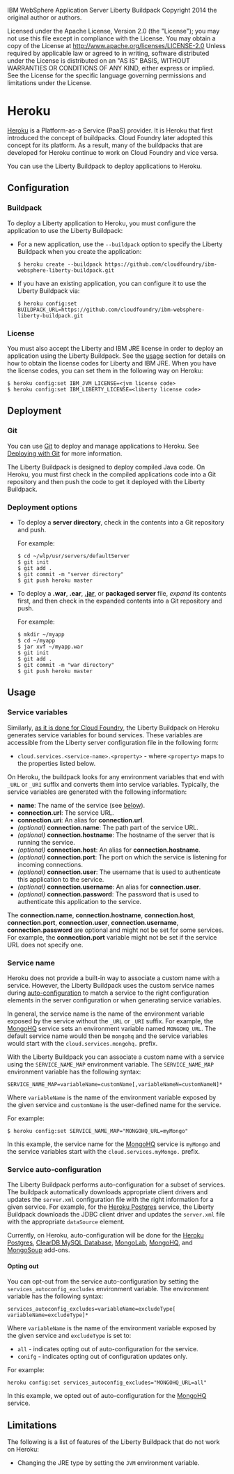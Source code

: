 
IBM WebSphere Application Server Liberty Buildpack
Copyright 2014 the original author or authors.

Licensed under the Apache License, Version 2.0 (the "License");
you may not use this file except in compliance with the License.
You may obtain a copy of the License at
     http://www.apache.org/licenses/LICENSE-2.0
Unless required by applicable law or agreed to in writing, software
distributed under the License is distributed on an "AS IS" BASIS,
WITHOUT WARRANTIES OR CONDITIONS OF ANY KIND, either express or implied.
See the License for the specific language governing permissions and
limitations under the License.

Heroku
========================================

[Heroku][] is a Platform-as-a Service (PaaS) provider. It is Heroku that first introduced the concept of buildpacks. Cloud Foundry later adopted this concept for its platform. As a result, many of the buildpacks that are developed for Heroku continue to work on Cloud Foundry and vice versa.

You can use the Liberty Buildpack to deploy applications to Heroku.

## Configuration

### Buildpack

To deploy a Liberty application to Heroku, you must configure the application to use the Liberty Buildpack:

* For a new application, use the `--buildpack` option to specify the Liberty Buildpack when you create the application:
  ```
  $ heroku create --buildpack https://github.com/cloudfoundry/ibm-websphere-liberty-buildpack.git
  ```

* If you have an existing application, you can configure it to use the Liberty Buildpack via:
  ```
  $ heroku config:set BUILDPACK_URL=https://github.com/cloudfoundry/ibm-websphere-liberty-buildpack.git
  ```

### License

You must also accept the Liberty and IBM JRE license in order to deploy an application using the Liberty Buildpack. See the [usage](https://github.com/cloudfoundry/ibm-websphere-liberty-buildpack#usage) section for details on how to obtain the license codes for Liberty and IBM JRE. When you have the license codes, you can set them in the following way on Heroku:
```
$ heroku config:set IBM_JVM_LICENSE=<jvm license code>
$ heroku config:set IBM_LIBERTY_LICENSE=<liberty license code>
```

## Deployment

### Git

You can use [Git](http://git-scm.com/) to deploy and manage applications to Heroku. See [Deploying with Git](https://devcenter.heroku.com/articles/git) for more information.

The Liberty Buildpack is designed to deploy compiled Java code. On Heroku, you must first check in the compiled applications code into a Git repository and then push the code to get it deployed with the Liberty Buildpack.

### Deployment options

* To deploy a **server directory**, check in the contents into a Git repository and push.

    For example:
    ```
    $ cd ~/wlp/usr/servers/defaultServer
    $ git init
    $ git add .
    $ git commit -m "server directory"
    $ git push heroku master
    ```

* To deploy a **.war**, **.ear**, [**.jar**](java-main.md), or **packaged server** file, *expand* its contents first, and then check in the expanded contents into a Git repository and push.

    For example:
    ```
    $ mkdir ~/myapp
    $ cd ~/myapp
    $ jar xvf ~/myapp.war
    $ git init
    $ git add .
    $ git commit -m "war directory"
    $ git push heroku master
    ```

## Usage

### Service variables

Similarly, [as it is done for Cloud Foundry](https://github.com/cloudfoundry/ibm-websphere-liberty-buildpack/blob/master/docs/server-xml-options.md#accessing-the-information-of-bound-services), the Liberty Buildpack on Heroku generates service variables for bound services. These variables are accessible from the Liberty server configuration file in the following form:

* `cloud.services.<service-name>.<property>` - where `<property>` maps to the properties listed below.

On Heroku, the buildpack looks for any environment variables that end with `_URL` or `_URI` suffix and converts them into service variables. Typically, the service variables are generated with the following information:

* **name**: The name of the service (see [below](#service-name)).
* **connection.url**: The service URL.
* **connection.uri**: An alias for **connection.url**.
* *(optional)* **connection.name**: The path part of the service URL.
* *(optional)* **connection.hostname**: The hostname of the server that is running the service.
* *(optional)* **connection.host**: An alias for **connection.hostname**.
* *(optional)* **connection.port**: The port on which the service is listening for incoming connections.
* *(optional)* **connection.user**: The username that is used to authenticate this application to the service.
* *(optional)* **connection.username**: An alias for **connection.user**.
* *(optional)* **connection.password**: The password that is used to authenticate this application to the service.

The **connection.name**, **connection.hostname**, **connection.host**, **connection.port**, **connection.user**, **connection.username**, **connection.password** are optional and might not be set for some services. For example, the **connection.port** variable might not be set if the service URL does not specify one.

### Service name

Heroku does not provide a built-in way to associate a custom name with a service. However, the Liberty Buildpack uses the custom service names during [auto-configuration](#service-auto-configuration) to match a service to the right configuration elements in the server configuration or when generating service variables.

In general, the service name is the name of the environment variable exposed by the service without the `_URL` or `_URI` suffix. For example, the [MongoHQ][] service sets an environment variable named `MONGOHQ_URL`. The default service name would then be `mongohq` and the service variables would start with the `cloud.services.mongohq.` prefix.

With the Liberty Buildpack you can associate a custom name with a service using the `SERVICE_NAME_MAP` environment variable. The `SERVICE_NAME_MAP` environment variable has the following syntax:
```
SERVICE_NAME_MAP=variableName=customName[,variableNameN=customNameN]*
```

Where `variableName` is the name of the environment variable exposed by the given service and `customName` is the user-defined name for the service.

For example:
```
$ heroku config:set SERVICE_NAME_MAP="MONGOHQ_URL=myMongo"
```

In this example, the service name for the [MongoHQ][] service is `myMongo` and the service variables start with the `cloud.services.myMongo.` prefix.

### Service auto-configuration

The Liberty Buildpack performs auto-configuration for a subset of services. The buildpack automatically downloads appropriate client drivers and updates the `server.xml` configuration file with the right information for a given service. For example, for the [Heroku Postgres][] service, the Liberty Buildpack downloads the JDBC client driver and updates the `server.xml` file with the appropriate `dataSource` element.

Currently, on Heroku, auto-configuration will be done for the [Heroku Postgres][], [ClearDB MySQL Database](https://addons.heroku.com/cleardb), [MongoLab](https://addons.heroku.com/mongolab), [MongoHQ][], and [MongoSoup](https://addons.heroku.com/mongosoup) add-ons.

#### Opting out

You can opt-out from the service auto-configuration by setting the `services_autoconfig_excludes` environment variable. The environment variable has the following syntax:
```
services_autoconfig_excludes=variableName=excludeType[ variableName=excludeType]*
```
Where `variableName` is the name of the environment variable exposed by the given service and `excludeType` is set to:
* `all` - indicates opting out of auto-configuration for the service.
* `conifg` - indicates opting out of configuration updates only.

For example:
```
heroku config:set services_autoconfig_excludes="MONGOHQ_URL=all"
```

In this example, we opted out of auto-configuration for the [MongoHQ][] service.

## Limitations

The following is a list of features of the Liberty Buildpack that do not work on Heroku:

* Changing the JRE type by setting the `JVM` environment variable.

[Heroku]: https://heroku.com
[Heroku Postgres]: https://addons.heroku.com/heroku-postgresql
[MongoHQ]: https://addons.heroku.com/mongohq
